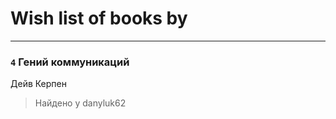 # Wish list of books by [](https://plus.google.com/u/0/108355317006178724444/)
---

### `4` Гений коммуникаций
Дейв Керпен
> Найдено у danyluk62

